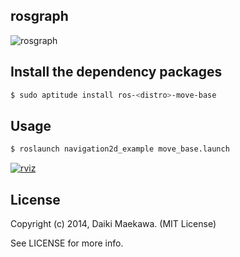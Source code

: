 ## rosgraph

![rosgraph](http://daikimaekawa.github.io/images/navigation/rosgraph.png)

## Install the dependency packages

```sh
$ sudo aptitude install ros-<distro>-move-base
```

## Usage

```sh
$ roslaunch navigation2d_example move_base.launch
```    
    
[![rviz](http://img.youtube.com/vi/c68E9-21fkw/0.jpg)](https://www.youtube.com/watch?v=c68E9-21fkw)    
    
## License

Copyright (c) 2014, Daiki Maekawa. (MIT License)

See LICENSE for more info.
